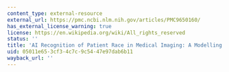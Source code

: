 ```yaml
---
content_type: external-resource
external_url: https://pmc.ncbi.nlm.nih.gov/articles/PMC9650160/
has_external_license_warning: true
license: https://en.wikipedia.org/wiki/All_rights_reserved
status: ''
title: 'AI Recognition of Patient Race in Medical Imaging: A Modelling Study'
uid: 05011e65-3cf3-4c7c-9c54-47e97dab6b11
wayback_url: ''
---
```

